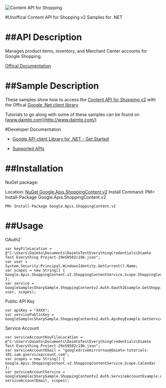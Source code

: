 ﻿![Content API for Shopping](https://www.gstatic.com/images/branding/product/1x/googleg_32dp.png)

#Unoffical Content API for Shopping v2 Samples for .NET  

##API Description
=============

Manages product items, inventory, and Merchant Center accounts for Google Shopping.

[Offical Documentation](https://developers.google.com/shopping-content)

##Sample Description
=============

These samples show how to access the [Content API for Shopping v2](https://developers.google.com/shopping-content) with the Offical [Google .Net client library](https://github.com/google/google-api-dotnet-client)

Tutorials to go along with some of these samples can be found on [www.daimto.com](http://www.daimto.com/)

#Developer Documentation

* [Google API client Library for .NET - Get Started](https://developers.google.com/api-client-library/dotnet/get_started)

* [Supported APIs](https://developers.google.com/api-client-library/dotnet/apis/)

##Installation
=================================

NuGet package:

Location: [NuGet Google.Apis.ShoppingContent.v2](https://www.nuget.org/packages/Google.Apis.ShoppingContent.v2)
Install Command: PM>  Install-Package Google.Apis.ShoppingContent.v2

```
PM> Install-Package Google.Apis.ShoppingContent.v2
```

##Usage
=================================

OAuth2
```
var keyFileLocation = @"C:\Users\Daimto\Documents\DaimtoTestEverythingCredentials\Diamto Test Everything Project-29e50502c19b.json";
var user = System.Security.Principal.WindowsIdentity.GetCurrent().Name;
var scopes = new String[] { Google.Apis.ShoppingContent.v2.ShoppingContentService.Scope.ShoppingContentReadonly };
var service = GoogleSamplecSharpSample.ShoppingContentv2.Auth.Oauth2Example.GetShoppingContentService(keyFileLocation, user, scopes);
```
Public API Key
```
var apiKey = "XXXX";
var servicePublicKey = GoogleSamplecSharpSample.ShoppingContentv2.Auth.ApiKeyExample.GetService(apiKey);
```
Service Account
```
var serviceAccountKeyFileLocation = @"C:\Users\Daimto\Documents\DaimtoTestEverythingCredentials\Diamto Test Everything Project-29e50502c19b.json";
var serviceAccountEmail = "googledrivemirrornas@daimto-tutorials-101.iam.gserviceaccount.com";
var scopes = new String[] { Google.Apis.ShoppingContent.v2.ShoppingContentService.Scope.Calendar };            
var serviceAccountService = GoogleSamplecSharpSample.ShoppingContentv2.Auth.ServiceAccountExample.AuthenticateServiceAccount(serviceAccountKeyFileLocation, serviceAccountEmail, scopes);
```

